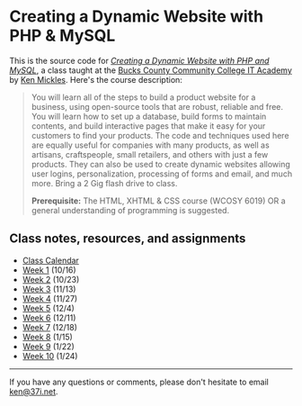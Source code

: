 # Creating a Dynamic Website with PHP & MySQL

This is the source code for *[Creating a Dynamic Website with PHP and MySQL](http://www.bucks.edu/academics/cwd/it-academy/it-intro-courses/html-xtml-css/#dynamicst-phpmysql)*, a class taught at the [Bucks County Community College IT Academy](http://www.bucks.edu/academics/cwd/it-academy/) by [Ken Mickles](http://kenmickles.com). Here's the course description:

> You will learn all of the steps to build a product website for a business, using open-source tools that are robust, reliable and free. You will learn how to set up a database, build forms to maintain contents, and build interactive pages that make it easy for your customers to find your products. The code and techniques used here are equally useful for companies with many products, as well as artisans, craftspeople, small retailers, and others with just a few products. They can also be used to create dynamic websites allowing user logins, personalization, processing of forms and email, and much more. Bring a 2 Gig flash drive to class.
>
> **Prerequisite:** The HTML, XHTML & CSS course (WCOSY 6019) OR a general understanding of programming is suggested.

## Class notes, resources, and assignments

* [Class Calendar](https://www.google.com/calendar/embed?src=2bg0f7rg6g4mq54eu6ecbdo29c%40group.calendar.google.com&ctz=America/New_York)
* [Week 1](https://github.com/bucksphp/bucksphp/wiki/Week-1) (10/16)
* [Week 2](https://github.com/bucksphp/bucksphp/wiki/Week-2) (10/23)
* [Week 3](https://github.com/bucksphp/bucksphp/wiki/Week-3) (11/13)
* [Week 4](https://github.com/bucksphp/bucksphp/wiki/Week-4) (11/27)
* [Week 5](https://github.com/bucksphp/bucksphp/wiki/Week-5) (12/4)
* [Week 6](https://github.com/bucksphp/bucksphp/wiki/Week-6) (12/11)
* [Week 7](https://github.com/bucksphp/bucksphp/wiki/Week-7) (12/18)
* [Week 8](https://github.com/bucksphp/bucksphp/wiki/Week-8) (1/15)
* [Week 9](https://github.com/bucksphp/bucksphp/wiki/Week-9) (1/22)
* [Week 10](https://github.com/bucksphp/bucksphp/wiki/Week-10) (1/24)

---
If you have any questions or comments, please don't hesitate to email ken@37i.net.
